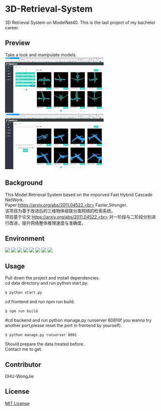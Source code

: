 # 3D-Retrieval-System
3D Retrieval System on ModelNet40.
This is the last project of my bachelor career.

## Preview
<p>
  <span>Take a look and manipulate models.</span><br>
  <img src="https://github.com/CorleoneJW/3D-Retrieval-System/blob/main/readmesrc/library.gif"/>
  <img src="https://github.com/CorleoneJW/3D-Retrieval-System/blob/main/readmesrc/retrieval.gif"/>
</p>

## Background
This Model Retrieval System based on the imporved Fast Hybrid Cascade NetWork.<br>
Paper:https://arxiv.org/abs/2011.04522.<br>
Faster,Stronger.<br>
该项目为基于改进后的三维物体级联分类网络的检索系统。<br>
项目基于论文:https://arxiv.org/abs/2011.04522.<br>
对一阶段与二阶段分别进行改进，提升网络整体推理速度与准确度。<br>

## Environment
<p>
<img src="https://img.shields.io/badge/Build-Success-green" />
<img src="https://img.shields.io/badge/Vue-3.0-blue" />
<img src="https://img.shields.io/badge/Three.js-0.77.1-blue" />
<img src="https://img.shields.io/badge/Django-3.1.7-blue" />
<img src="https://img.shields.io/badge/Python-3.6.13-blue" />
<img src="https://img.shields.io/badge/Pytorch-1.8.1-blue" />
<img src="https://img.shields.io/badge/Cuda-10.2.89-blue" />
<img src="https://img.shields.io/badge/Python_pcl-0.3-blue" />
</p>

## Usage
Pull down the project and install dependencies.<br>
cd data directory and run python start.py.<br>
```
$ python start.py
```
cd frontend and run npm run build.<br>
```
$ npm run build
```
#cd backend and run python manage.py runserver 8081(If you wanna try another port,please reset the port in frontend by yourself).<br>
```
$ python manage.py runserver 8081
```
Should prepare the data treated before.<br>
Contact me to get.<br>

## Contributor
DHU-WongJie<br>

## License
<a href="https://github.com/CorleoneJW/3D-Retrieval-System/blob/main/LICENSE">MIT License</a>
